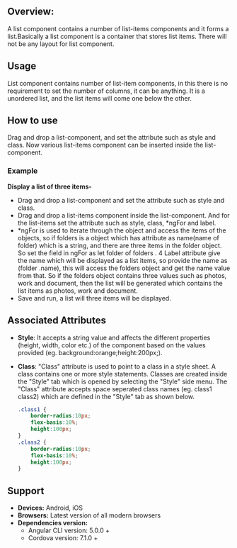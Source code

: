 
## Overview: 
A list component contains a number of list-items components and it forms a list.Basically a list component is a container that stores list items. There will not be any layout for list component.

## Usage 
List component contains number of list-item components, in this there is no requirement to set the number of columns, it can be anything. It is a unordered list, and the list items will come one below the other. 

## How to use
Drag and drop a list-component, and set the attribute such as style and class. Now various list-items component can be inserted inside the list-component.

### Example
**Display a list of three items-** 

- Drag and drop a list-component and set the attribute such as style and class.
- Drag and drop a list-items component inside the list-component. And for the list-items set the attribute such as style, class, *ngFor and label.
-   *ngFor is used to iterate through the object and access the items of the objects, so if folders is a object which has attribute as name(name of folder) which is a string, and there are three items in the folder object. So set the field in ngFor as 
let folder of folders .
4 Label attribute give the name which will be displayed as a list items, so provide the name as (folder .name), this will access the folders object and get the name value from that. So if the folders object contains three values such as photos, work and document, then the list will be generated which contains the list items as photos, work and document.
- Save and run, a list will three items will be displayed.
 

## Associated Attributes 
- **Style**: It accepts a string value and affects the different properties (height, width, color etc.) of the component based on the values provided (eg. background:orange;height:200px;).

- **Class**: "Class" attribute is used to point to a class in a style sheet. A class contains one or more style statements. Classes are created inside the "Style" tab which is opened by selecting the "Style" side menu. The "Class" attribute accepts space seperated class names (eg. class1 class2) which are defined in the "Style" tab as shown below.
    ```css
    .class1 {
        border-radius:10px;
        flex-basis:10%;
        height:100px;
    }
    .class2 {
        border-radius:10px;
        flex-basis:10%;
        height:100px;
    }
    
    ```


## Support
- **Devices:** Android, iOS
- **Browsers:**  Latest version of all modern browsers
- **Dependencies version:** 
    - Angular CLI version: 5.0.0 + 
    - Cordova version: 7.1.0 + 







